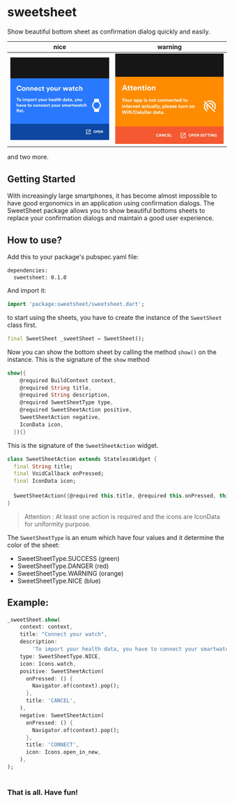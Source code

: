 # sweetsheet
Show beautiful bottom sheet as confirmation dialog quickly and easily.

| nice        | warning       |
|:-------------:|:------------------:|
| ![nice](https://github.com/CorneilleEdi/sweetsheet/raw/master/assets/nice_sheet.jpg)        | ![warning](https://github.com/CorneilleEdi/sweetsheet/raw/master/assets/warning_sheet.jpg) |


and two more.
## Getting Started

With increasingly large smartphones, it has become almost impossible to have good ergonomics in an application using confirmation dialogs. 
The SweetSheet package allows you to show beautiful bottoms sheets to replace your confirmation dialogs and maintain a good user experience.

## How to use?

Add this to your package's pubspec.yaml file:

```
dependencies:
  sweetsheet: 0.1.0
```

And import it:
```dart
import 'package:sweetsheet/sweetsheet.dart';
```

to start using the sheets, you have to create the instance of the 
`SweetSheet` class first.

```dart
final SweetSheet _sweetSheet = SweetSheet();
```

Now you can show the bottom sheet by calling the method `show()` on the instance.
This is the signature of the `show` method

```dart
show({
    @required BuildContext context,
    @required String title,
    @required String description,
    @required SweetSheetType type,
    @required SweetSheetAction positive,
    SweetSheetAction negative,
    IconData icon,
  }){}
```

This is the signature of the `SweetSheetAction` widget.

```dart
class SweetSheetAction extends StatelessWidget {
  final String title;
  final VoidCallback onPressed;
  final IconData icon;

  SweetSheetAction({@required this.title, @required this.onPressed, this.icon});
}
```

> Attention : At least one action is required and the icons are IconData for uniformity purpose.


The `SweetSheetType` is an enum which have four values and it determine the color of the sheet:

- SweetSheetType.SUCCESS (green)
- SweetSheetType.DANGER (red)
- SweetSheetType.WARNING (orange)
- SweetSheetType.NICE (blue)

## Example:
```dart
_sweetSheet.show(
    context: context,
    title: "Connect your watch",
    description:
        'To import your health data, you have to connect your smartwatch fist.',
    type: SweetSheetType.NICE,
    icon: Icons.watch,
    positive: SweetSheetAction(
      onPressed: () {
        Navigator.of(context).pop();
      },
      title: 'CANCEL',
    ),
    negative: SweetSheetAction(
      onPressed: () {
        Navigator.of(context).pop();
      },
      title: 'CONNECT',
      icon: Icons.open_in_new,
    ),
);
 
```

### That is all. Have fun!
